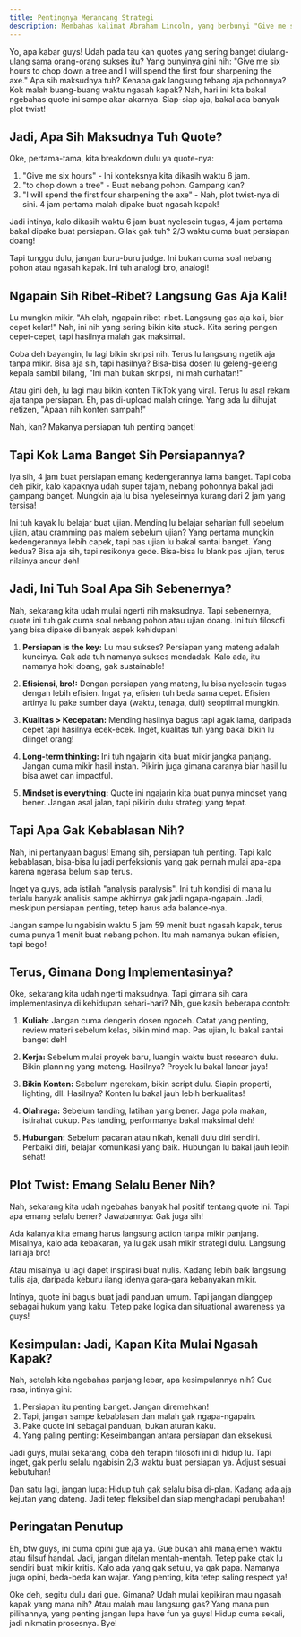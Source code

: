 ```yaml
---
title: Pentingnya Merancang Strategi
description: Membahas kalimat Abraham Lincoln, yang berbunyi "Give me six hours to chop down a tree and I will spend the first four sharpening the axe."
---
```

Yo, apa kabar guys! Udah pada tau kan quotes yang sering banget diulang-ulang sama orang-orang sukses itu? Yang bunyinya gini nih: "Give me six hours to chop down a tree and I will spend the first four sharpening the axe." Apa sih maksudnya tuh? Kenapa gak langsung tebang aja pohonnya? Kok malah buang-buang waktu ngasah kapak? Nah, hari ini kita bakal ngebahas quote ini sampe akar-akarnya. Siap-siap aja, bakal ada banyak plot twist!

## Jadi, Apa Sih Maksudnya Tuh Quote?

Oke, pertama-tama, kita breakdown dulu ya quote-nya:

1. "Give me six hours" - Ini konteksnya kita dikasih waktu 6 jam.
2. "to chop down a tree" - Buat nebang pohon. Gampang kan?
3. "I will spend the first four sharpening the axe" - Nah, plot twist-nya di sini. 4 jam pertama malah dipake buat ngasah kapak!

Jadi intinya, kalo dikasih waktu 6 jam buat nyelesein tugas, 4 jam pertama bakal dipake buat persiapan. Gilak gak tuh? 2/3 waktu cuma buat persiapan doang!

Tapi tunggu dulu, jangan buru-buru judge. Ini bukan cuma soal nebang pohon atau ngasah kapak. Ini tuh analogi bro, analogi!

## Ngapain Sih Ribet-Ribet? Langsung Gas Aja Kali!

Lu mungkin mikir, "Ah elah, ngapain ribet-ribet. Langsung gas aja kali, biar cepet kelar!" Nah, ini nih yang sering bikin kita stuck. Kita sering pengen cepet-cepet, tapi hasilnya malah gak maksimal.

Coba deh bayangin, lu lagi bikin skripsi nih. Terus lu langsung ngetik aja tanpa mikir. Bisa aja sih, tapi hasilnya? Bisa-bisa dosen lu geleng-geleng kepala sambil bilang, "Ini mah bukan skripsi, ini mah curhatan!"

Atau gini deh, lu lagi mau bikin konten TikTok yang viral. Terus lu asal rekam aja tanpa persiapan. Eh, pas di-upload malah cringe. Yang ada lu dihujat netizen, "Apaan nih konten sampah!"

Nah, kan? Makanya persiapan tuh penting banget!

## Tapi Kok Lama Banget Sih Persiapannya?

Iya sih, 4 jam buat persiapan emang kedengerannya lama banget. Tapi coba deh pikir, kalo kapaknya udah super tajam, nebang pohonnya bakal jadi gampang banget. Mungkin aja lu bisa nyeleseinnya kurang dari 2 jam yang tersisa!

Ini tuh kayak lu belajar buat ujian. Mending lu belajar seharian full sebelum ujian, atau cramming pas malem sebelum ujian? Yang pertama mungkin kedengerannya lebih capek, tapi pas ujian lu bakal santai banget. Yang kedua? Bisa aja sih, tapi resikonya gede. Bisa-bisa lu blank pas ujian, terus nilainya ancur deh!

## Jadi, Ini Tuh Soal Apa Sih Sebenernya?

Nah, sekarang kita udah mulai ngerti nih maksudnya. Tapi sebenernya, quote ini tuh gak cuma soal nebang pohon atau ujian doang. Ini tuh filosofi yang bisa dipake di banyak aspek kehidupan!

1. **Persiapan is the key:** Lu mau sukses? Persiapan yang mateng adalah kuncinya. Gak ada tuh namanya sukses mendadak. Kalo ada, itu namanya hoki doang, gak sustainable!

2. **Efisiensi, bro!:** Dengan persiapan yang mateng, lu bisa nyelesein tugas dengan lebih efisien. Ingat ya, efisien tuh beda sama cepet. Efisien artinya lu pake sumber daya (waktu, tenaga, duit) seoptimal mungkin.

3. **Kualitas > Kecepatan:** Mending hasilnya bagus tapi agak lama, daripada cepet tapi hasilnya ecek-ecek. Inget, kualitas tuh yang bakal bikin lu diinget orang!

4. **Long-term thinking:** Ini tuh ngajarin kita buat mikir jangka panjang. Jangan cuma mikir hasil instan. Pikirin juga gimana caranya biar hasil lu bisa awet dan impactful.

5. **Mindset is everything:** Quote ini ngajarin kita buat punya mindset yang bener. Jangan asal jalan, tapi pikirin dulu strategi yang tepat.

## Tapi Apa Gak Kebablasan Nih?

Nah, ini pertanyaan bagus! Emang sih, persiapan tuh penting. Tapi kalo kebablasan, bisa-bisa lu jadi perfeksionis yang gak pernah mulai apa-apa karena ngerasa belum siap terus.

Inget ya guys, ada istilah "analysis paralysis". Ini tuh kondisi di mana lu terlalu banyak analisis sampe akhirnya gak jadi ngapa-ngapain. Jadi, meskipun persiapan penting, tetep harus ada balance-nya.

Jangan sampe lu ngabisin waktu 5 jam 59 menit buat ngasah kapak, terus cuma punya 1 menit buat nebang pohon. Itu mah namanya bukan efisien, tapi bego!

## Terus, Gimana Dong Implementasinya?

Oke, sekarang kita udah ngerti maksudnya. Tapi gimana sih cara implementasinya di kehidupan sehari-hari? Nih, gue kasih beberapa contoh:

1. **Kuliah:** Jangan cuma dengerin dosen ngoceh. Catat yang penting, review materi sebelum kelas, bikin mind map. Pas ujian, lu bakal santai banget deh!

2. **Kerja:** Sebelum mulai proyek baru, luangin waktu buat research dulu. Bikin planning yang mateng. Hasilnya? Proyek lu bakal lancar jaya!

3. **Bikin Konten:** Sebelum ngerekam, bikin script dulu. Siapin properti, lighting, dll. Hasilnya? Konten lu bakal jauh lebih berkualitas!

4. **Olahraga:** Sebelum tanding, latihan yang bener. Jaga pola makan, istirahat cukup. Pas tanding, performanya bakal maksimal deh!

5. **Hubungan:** Sebelum pacaran atau nikah, kenali dulu diri sendiri. Perbaiki diri, belajar komunikasi yang baik. Hubungan lu bakal jauh lebih sehat!

## Plot Twist: Emang Selalu Bener Nih?

Nah, sekarang kita udah ngebahas banyak hal positif tentang quote ini. Tapi apa emang selalu bener? Jawabannya: Gak juga sih!

Ada kalanya kita emang harus langsung action tanpa mikir panjang. Misalnya, kalo ada kebakaran, ya lu gak usah mikir strategi dulu. Langsung lari aja bro!

Atau misalnya lu lagi dapet inspirasi buat nulis. Kadang lebih baik langsung tulis aja, daripada keburu ilang idenya gara-gara kebanyakan mikir.

Intinya, quote ini bagus buat jadi panduan umum. Tapi jangan dianggep sebagai hukum yang kaku. Tetep pake logika dan situational awareness ya guys!

## Kesimpulan: Jadi, Kapan Kita Mulai Ngasah Kapak?

Nah, setelah kita ngebahas panjang lebar, apa kesimpulannya nih? Gue rasa, intinya gini:

1. Persiapan itu penting banget. Jangan diremehkan!
2. Tapi, jangan sampe kebablasan dan malah gak ngapa-ngapain.
3. Pake quote ini sebagai panduan, bukan aturan kaku.
4. Yang paling penting: Keseimbangan antara persiapan dan eksekusi.

Jadi guys, mulai sekarang, coba deh terapin filosofi ini di hidup lu. Tapi inget, gak perlu selalu ngabisin 2/3 waktu buat persiapan ya. Adjust sesuai kebutuhan!

Dan satu lagi, jangan lupa: Hidup tuh gak selalu bisa di-plan. Kadang ada aja kejutan yang dateng. Jadi tetep fleksibel dan siap menghadapi perubahan!

## Peringatan Penutup

Eh, btw guys, ini cuma opini gue aja ya. Gue bukan ahli manajemen waktu atau filsuf handal. Jadi, jangan ditelan mentah-mentah. Tetep pake otak lu sendiri buat mikir kritis. Kalo ada yang gak setuju, ya gak papa. Namanya juga opini, beda-beda kan wajar. Yang penting, kita tetep saling respect ya!

Oke deh, segitu dulu dari gue. Gimana? Udah mulai kepikiran mau ngasah kapak yang mana nih? Atau malah mau langsung gas? Yang mana pun pilihannya, yang penting jangan lupa have fun ya guys! Hidup cuma sekali, jadi nikmatin prosesnya. Bye!